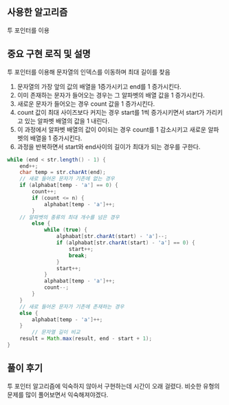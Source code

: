 ## 사용한 알고리즘

투 포인터를 이용

## 중요 구현 로직 및 설명

투 포인터를 이용해 문자열의 인덱스를 이동하며 최대 길이를 찾음

1. 문자열의 가장 앞의 값의 배열을 1증가시키고 end를 1 증가시킨다.
2. 이미 존재하는 문자가 들어오는 경우는 그 알파벳의 배열 값을 1 증가시킨다.
2. 새로운 문자가 들어오는 경우 count 값을 1 증가시킨다.
3. count 값이 최대 사이즈보다 커지는 경우 start를 1씩 증가시키면서 start가 가리키고 있는 알파벳 배열의 값을 1 내린다.
4. 이 과정에서 알파벳 배열의 값이 0이되는 경우 count를 1 감소시키고 새로운 알파벳의 배열을 1 증가시킨다.
5. 과정을 반복하면서 start와 end사이의 길이가 최대가 되는 경우를 구한다.
``` java
while (end < str.length() - 1) {
	end++;
	char temp = str.charAt(end);
	// 새로 들어온 문자가 기존에 없는 경우
	if (alphabat[temp - 'a'] == 0) {
		count++;
		if (count <= n) {
			alphabat[temp - 'a']++;
		}
	// 알파벳의 종류의 최대 개수를 넘은 경우
        else {
            while (true) {
                alphabat[str.charAt(start) - 'a']--;
                if (alphabat[str.charAt(start) - 'a'] == 0) {
                    start++;
                    break;
                }
                start++;	
            }
            alphabat[temp - 'a']++;
            count--;
        }
	}
	// 새로 들어온 문자가 기존에 존재하는 경우
	else {
		alphabat[temp - 'a']++;
	}
		// 문자열 길이 비교
	result = Math.max(result, end - start + 1);
}
```
## 풀이 후기

투 포인터 알고리즘에 익숙하지 않아서 구현하는데 시간이 오래 걸렸다. 비슷한 유형의 문제를 많이 풀어보면서 익숙해져야겠다.